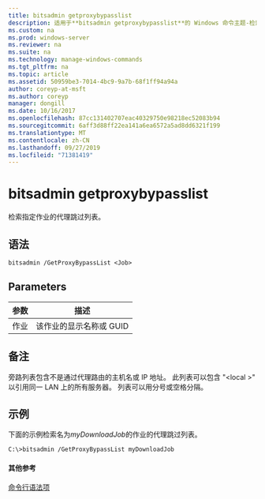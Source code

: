```yaml
---
title: bitsadmin getproxybypasslist
description: 适用于**bitsadmin getproxybypasslist**的 Windows 命令主题-检索指定作业的代理跳过列表。
ms.custom: na
ms.prod: windows-server
ms.reviewer: na
ms.suite: na
ms.technology: manage-windows-commands
ms.tgt_pltfrm: na
ms.topic: article
ms.assetid: 50959be3-7014-4bc9-9a7b-68f1ff94a94a
author: coreyp-at-msft
ms.author: coreyp
manager: dongill
ms.date: 10/16/2017
ms.openlocfilehash: 87cc131402707eac40329750e98218ec52083b94
ms.sourcegitcommit: 6aff3d88ff22ea141a6ea6572a5ad8dd6321f199
ms.translationtype: MT
ms.contentlocale: zh-CN
ms.lasthandoff: 09/27/2019
ms.locfileid: "71381419"
---
```

# <a name="bitsadmin-getproxybypasslist"></a>bitsadmin getproxybypasslist

检索指定作业的代理跳过列表。

## <a name="syntax"></a>语法

```
bitsadmin /GetProxyBypassList <Job>
```

## <a name="parameters"></a>Parameters

|参数|描述|
|---------|-----------|
|作业|该作业的显示名称或 GUID|

## <a name="remarks"></a>备注

旁路列表包含不是通过代理路由的主机名或 IP 地址。 此列表可以包含 "\<local >" 以引用同一 LAN 上的所有服务器。 列表可以用分号或空格分隔。

## <a name="BKMK_examples"></a>示例

下面的示例检索名为*myDownloadJob*的作业的代理跳过列表。
```
C:\>bitsadmin /GetProxyBypassList myDownloadJob
```

#### <a name="additional-references"></a>其他参考

[命令行语法项](command-line-syntax-key.md)